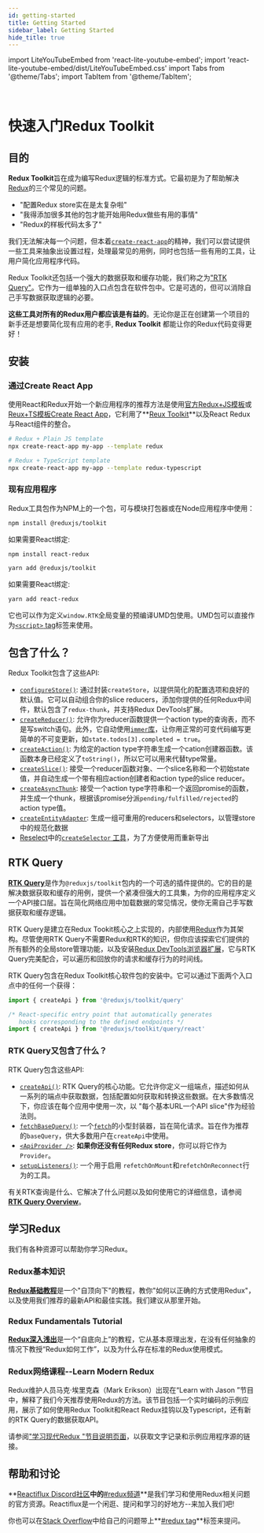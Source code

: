 ```yaml
---
id: getting-started
title: Getting Started
sidebar_label: Getting Started
hide_title: true
---
```


import LiteYouTubeEmbed from 'react-lite-youtube-embed';
import 'react-lite-youtube-embed/dist/LiteYouTubeEmbed.css'
import Tabs from '@theme/Tabs';
import TabItem from '@theme/TabItem';

&nbsp;

# 快速入门Redux Toolkit

## 目的
**Redux Toolkit**旨在成为编写Redux逻辑的标准方式。它最初是为了帮助解决[Redux](https://cn.redux.js.org)的三个常见的问题。

- "配置Redux store实在是太复杂啦"
- "我得添加很多其他的包才能开始用Redux做些有用的事情"
- "Redux的样板代码太多了"

我们无法解决每一个问题，但本着[`create-react-app`](https://github.com/facebook/create-react-app)的精神，我们可以尝试提供一些工具来抽象出设置过程，处理最常见的用例，同时也包括一些有用的工具，让用户简化应用程序代码。

Redux Toolkit还包括一个强大的数据获取和缓存功能，我们称之为["RTK Query"](#rtk-query)。它作为一组单独的入口点包含在软件包中。它是可选的，但可以消除自己手写数据获取逻辑的必要。

**这些工具对所有的Redux用户都应该是有益的**。无论你是正在创建第一个项目的新手还是想要简化现有应用的老手, **Redux Toolkit** 都能让你的Redux代码变得更好！

## 安装

### 通过Create React App

使用React和Redux开始一个新应用程序的推荐方法是使用[官方Redux+JS模板](https://github.com/reduxjs/cra-template-redux)或[Reux+TS模板](https://github.com/reduxjs/cra-template-redux-typescript)[Create React App](https://github.com/facebook/create-react-app)，它利用了**[Reux Toolkit](https://redux-toolkit.js.org/)**以及React Redux与React组件的整合。

```bash
# Redux + Plain JS template
npx create-react-app my-app --template redux

# Redux + TypeScript template
npx create-react-app my-app --template redux-typescript
```

### 现有应用程序

Redux工具包作为NPM上的一个包，可与模块打包器或在Node应用程序中使用：
<Tabs>
  <TabItem value="npm" label="npm" default>

```bash
npm install @reduxjs/toolkit
```

如果需要React绑定:

```bash
npm install react-redux
```

  </TabItem>
  <TabItem value="yarn" label="yarn" default>

```bash
yarn add @reduxjs/toolkit
```

如果需要React绑定:

```bash
yarn add react-redux
```

  </TabItem>
</Tabs>

它也可以作为定义`window.RTK`全局变量的预编译UMD包使用。UMD包可以直接作为[`<script>` tag](https://unpkg.com/@reduxjs/toolkit/dist/redux-toolkit.umd.js)标签来使用。
## 包含了什么？

Redux Toolkit包含了这些API:

- [`configureStore()`](../api/configureStore.mdx): 通过封装`createStore`，以提供简化的配置选项和良好的默认值。它可以自动组合你的slice reducers，添加你提供的任何Redux中间件，默认包含了`redux-thunk`，并支持Redux DevTools扩展。 
- [`createReducer()`](../api/createReducer.mdx): 允许你为reducer函数提供一个action type的查询表，而不是写switch语句。此外，它自动使用[`immer`库](https://github.com/immerjs/immer)，让你用正常的可变代码编写更简单的不可变更新，如`state.todos[3].completed = true`。
- [`createAction()`](../api/createAction.mdx): 为给定的action type字符串生成一个cation创建器函数。该函数本身已经定义了`toString()`，所以它可以用来代替type常量。
- [`createSlice()`](../api/createSlice.mdx): 接受一个reducer函数对象、一个slice名称和一个初始state值，并自动生成一个带有相应action创建者和action type的slice reducer。
- [`createAsyncThunk`](../api/createAsyncThunk.mdx): 接受一个action type字符串和一个返回promise的函数，并生成一个thunk，根据该promise分派`pending/fulfilled/rejected`的action type值。
- [`createEntityAdapter`](../api/createEntityAdapter.mdx): 生成一组可重用的reducers和selectors，以管理store中的规范化数据
- [Reselect](https://github.com/reduxjs/reselect)中的[`createSelector` 工具](../api/createSelector.mdx)，为了方便使用而重新导出
## RTK Query
[**RTK Query**](.../rtk-query/overview.md)是作为`@reduxjs/toolkit`包内的一个可选的插件提供的。它的目的是解决数据获取和缓存的用例，提供一个紧凑但强大的工具集，为你的应用程序定义一个API接口层。旨在简化网络应用中加载数据的常见情况，使你无需自己手写数据获取和缓存逻辑。

RTK Query是建立在Redux Tookit核心之上实现的，内部使用[Redux](https://cn.redux.js.org/)作为其架构。尽管使用RTK Query不需要Redux和RTK的知识，但你应该探索它们提供的所有额外的全局store管理功能，以及安装[Redux DevTools浏览器扩展](https://github.com/reduxjs/redux-devtools)，它与RTK Query完美配合，可以遍历和回放你的请求和缓存行为的时间线。

RTK Query包含在Redux Toolkit核心软件包的安装中。它可以通过下面两个入口点中的任何一个获得：

```ts no-transpile
import { createApi } from '@reduxjs/toolkit/query'

/* React-specific entry point that automatically generates
   hooks corresponding to the defined endpoints */
import { createApi } from '@reduxjs/toolkit/query/react'
```

### RTK Query又包含了什么？

RTK Query包含这些API:

- [`createApi()`](../rtk-query/api/createApi.mdx): RTK Query的核心功能。它允许你定义一组端点，描述如何从一系列的端点中获取数据，包括配置如何获取和转换这些数据。在大多数情况下，你应该在每个应用中使用一次，以 "每个基本URL一个API slice"作为经验法则。
- [`fetchBaseQuery()`](../rtk-query/api/fetchBaseQuery.mdx): 一个[`fetch`](https://developer.mozilla.org/en-US/docs/Web/API/Fetch_API)的小型封装器，旨在简化请求。旨在作为推荐的`baseQuery`，供大多数用户在`createApi`中使用。
- [`<ApiProvider />`](../rtk-query/api/ApiProvider.mdx): **如果你还没有任何Redux store**，你可以将它作为`Provider`。
- [`setupListeners()`](../rtk-query/api/setupListeners.mdx): 一个用于启用 `refetchOnMount`和`refetchOnReconnect`行为的工具。

有关RTK查询是什么、它解决了什么问题以及如何使用它的详细信息，请参阅[**RTK Query Overview**](../rtk-query/overview.md)。

## 学习Redux

我们有各种资源可以帮助你学习Redux。

### Redux基本知识

[**Redux基础教程**](https://cn.redux.js.org/tutorials/essentials/part-1-overview-concepts)是一个"自顶向下"的教程，教你"如何以正确的方式使用Redux"，以及使用我们推荐的最新API和最佳实践。我们建议从那里开始。

### Redux Fundamentals Tutorial

[**Redux深入浅出**](https://cn.redux.js.org/tutorials/fundamentals/part-1-overview)是一个“自底向上”的教程，它从基本原理出发，在没有任何抽象的情况下教授“Redux如何工作”，以及为什么存在标准的Redux使用模式。

### Redux网络课程--Learn Modern Redux

Redux维护人员马克·埃里克森（Mark Erikson）出现在“Learn with Jason ”节目中，解释了我们今天推荐使用Redux的方法。该节目包括一个实时编码的示例应用，展示了如何使用Redux Toolkit和React Redux挂钩以及Typescript，还有新的RTK Query的数据获取API。

请参阅["学习现代Redux "节目说明页面](https://www.learnwithjason.dev/let-s-learn-modern-redux)，以获取文字记录和示例应用程序源的链接。

<LiteYouTubeEmbed 
    id="9zySeP5vH9c"
    title="Learn Modern Redux - Redux Toolkit, React-Redux Hooks, and RTK Query"
/>

## 帮助和讨论

**[Reactiflux Discord社区](http://www.reactiflux.com)**中的**[#redux频道](https://discord.gg/0ZcbPKXt5bZ6au5t)**是我们学习和使用Redux相关问题的官方资源。Reactiflux是一个闲逛、提问和学习的好地方--来加入我们吧!

你也可以在[Stack Overflow](https://stackoverflow.com)中给自己的问题带上**[#redux tag](https://stackoverflow.com/questions/tagged/redux)**标签来提问。
